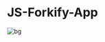 # JS-Forkify-App
![bg](https://github.com/haolam05/JS-Forkify-App/assets/71291057/aa840474-0538-4d62-b370-6ffb704501a0)
